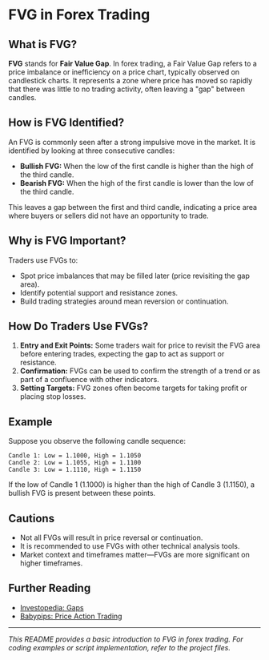 # FVG in Forex Trading

## What is FVG?

**FVG** stands for **Fair Value Gap**. In forex trading, a Fair Value Gap refers to a price imbalance or inefficiency on a price chart, typically observed on candlestick charts. It represents a zone where price has moved so rapidly that there was little to no trading activity, often leaving a "gap" between candles.

## How is FVG Identified?

An FVG is commonly seen after a strong impulsive move in the market. It is identified by looking at three consecutive candles:

- **Bullish FVG:** When the low of the first candle is higher than the high of the third candle.
- **Bearish FVG:** When the high of the first candle is lower than the low of the third candle.

This leaves a gap between the first and third candle, indicating a price area where buyers or sellers did not have an opportunity to trade.

## Why is FVG Important?

Traders use FVGs to:

- Spot price imbalances that may be filled later (price revisiting the gap area).
- Identify potential support and resistance zones.
- Build trading strategies around mean reversion or continuation.

## How Do Traders Use FVGs?

1. **Entry and Exit Points:** Some traders wait for price to revisit the FVG area before entering trades, expecting the gap to act as support or resistance.
2. **Confirmation:** FVGs can be used to confirm the strength of a trend or as part of a confluence with other indicators.
3. **Setting Targets:** FVG zones often become targets for taking profit or placing stop losses.

## Example

Suppose you observe the following candle sequence:

```
Candle 1: Low = 1.1000, High = 1.1050
Candle 2: Low = 1.1055, High = 1.1100
Candle 3: Low = 1.1110, High = 1.1150
```

If the low of Candle 1 (1.1000) is higher than the high of Candle 3 (1.1150), a bullish FVG is present between these points.

## Cautions

- Not all FVGs will result in price reversal or continuation.
- It is recommended to use FVGs with other technical analysis tools.
- Market context and timeframes matter—FVGs are more significant on higher timeframes.

## Further Reading

- [Investopedia: Gaps](https://www.investopedia.com/terms/g/gap.asp)
- [Babypips: Price Action Trading](https://www.babypips.com/learn/forex/price-action-trading)

---

*This README provides a basic introduction to FVG in forex trading. For coding examples or script implementation, refer to the project files.*